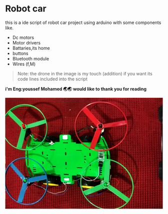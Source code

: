 # Robot car 

this is a ide script of robot car project using arduino with some components like.

- Dc motors
- Motor drivers
- Battaries,its home
- buttons
- Bluetooth module
- Wires (f,M)

> Note: the drone in the image is my touch (addition) if you want its code lines included into the script

**i'm Eng:youssef Mohamed 🌏🌏  would like to thank you for reading**

![Robot car](https://github.com/Youssef530245/Robot-car-code/blob/main/WhatsApp%20Image%202023-04-01%20at%2010.40.21%20PM.jpeg?raw=true "WhatsApp%20Image%202023-04-01%20at%2010.40.21%20PM.jpeg")



